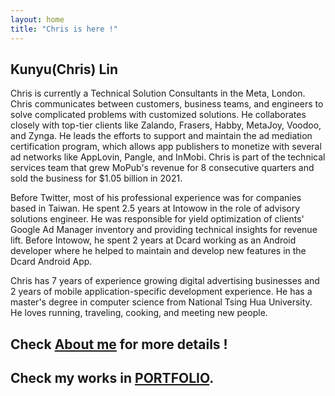 ```yaml
---
layout: home
title: "Chris is here !"
---
```


## Kunyu(Chris) Lin
Chris is currently a Technical Solution Consultants in the Meta, London. Chris communicates between customers, business teams, and engineers to solve complicated problems with customized solutions. He collaborates closely with top-tier clients like Zalando, Frasers, Habby, MetaJoy, Voodoo, and Zynga. He leads the efforts to support and maintain the ad mediation certification program, which allows app publishers to monetize with several ad networks like AppLovin, Pangle, and InMobi. Chris is part of the technical services team that grew MoPub's revenue for 8 consecutive quarters and sold the business for $1.05 billion in 2021.

Before Twitter, most of his professional experience was for companies based in Taiwan. He spent 2.5 years at Intowow in the role of advisory solutions engineer. He was responsible for yield optimization of clients' Google Ad Manager inventory and providing technical insights for revenue lift. Before Intowow, he spent 2 years at Dcard working as an Android developer where he helped to maintain and develop new features in the Dcard Android App.

Chris has 7 years of experience growing digital advertising businesses and 2 years of mobile application-specific development experience. He has a master's degree in computer science from National Tsing Hua University. He loves running, traveling, cooking, and meeting new people.


## Check [About me](https://p158276.github.io/about/) for more details !

## Check my works in [PORTFOLIO](https://p158276.github.io/portfolio/).
